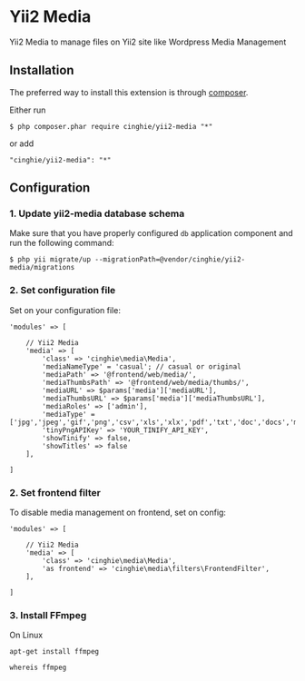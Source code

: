 # Yii2 Media
Yii2 Media to manage files on Yii2 site like Wordpress Media Management

Installation
-----------------

The preferred way to install this extension is through [composer](http://getcomposer.org/download/).

Either run

```
$ php composer.phar require cinghie/yii2-media "*"
```

or add

```
"cinghie/yii2-media": "*"
```

Configuration
-----------------

### 1. Update yii2-media database schema

Make sure that you have properly configured `db` application component
and run the following command:
```
$ php yii migrate/up --migrationPath=@vendor/cinghie/yii2-media/migrations
```

### 2. Set configuration file

Set on your configuration file:

```
'modules' => [ 

	// Yii2 Media
	'media' => [
		'class' => 'cinghie\media\Media',
		'mediaNameType' = 'casual'; // casual or original
		'mediaPath' => '@frontend/web/media/',  
		'mediaThumbsPath' => '@frontend/web/media/thumbs/',  
		'mediaURL' => $params['media']['mediaURL'],  
		'mediaThumbsURL' => $params['media']['mediaThumbsURL'],  
		'mediaRoles' => ['admin'],
		'mediaType' = ['jpg','jpeg','gif','png','csv','xls','xlx','pdf','txt','doc','docs','mp3','mp4'];  
		'tinyPngAPIKey' => 'YOUR_TINIFY_API_KEY',
		'showTinify' => false,
		'showTitles' => false
	],
	
]	
```

### 2. Set frontend filter

To disable media management on frontend, set on config: 

```
'modules' => [ 

	// Yii2 Media
	'media' => [
		'class' => 'cinghie\media\Media',
		'as frontend' => 'cinghie\media\filters\FrontendFilter',
	],
	
]	
```

### 3. Install FFmpeg

On Linux

```
apt-get install ffmpeg

whereis ffmpeg
```

